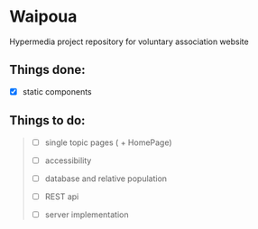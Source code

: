 # Waipoua
Hypermedia project repository for voluntary association website

## Things done:
- [x] static components

## Things to do:
> - [ ] single topic pages ( + HomePage)
>
> - [ ] accessibility
>
> - [ ] database and relative population
>
> - [ ] REST api
>
> - [ ] server implementation